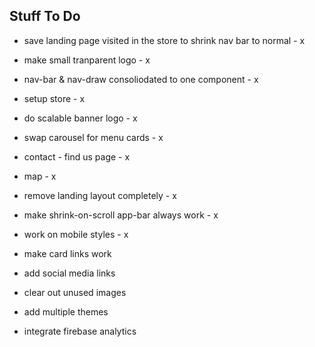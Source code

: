 
## Stuff To Do

- save landing page visited in the store to shrink nav bar to normal - x
- make small tranparent logo - x
- nav-bar & nav-draw consoliodated to one component - x
- setup store - x
- do scalable banner logo - x
- swap carousel for menu cards - x
- contact - find us page - x
- map - x
- remove landing layout completely - x
- make shrink-on-scroll app-bar always work - x
- work on mobile styles - x

- make card links work
- add social media links
- clear out unused images
- add multiple themes

- integrate firebase analytics
